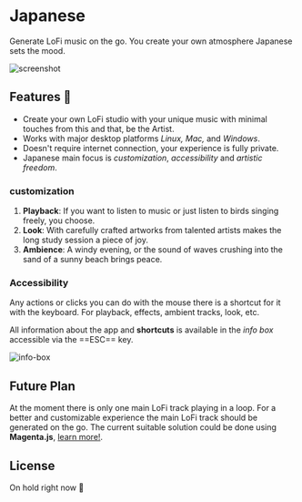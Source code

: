 # Japanese
Generate LoFi music on the go. You create your own atmosphere Japanese sets the mood.

![screenshot](screenshots/screenshot.png)
## Features 🚀
* Create your own LoFi studio with your unique music with minimal touches from this and that, be the Artist.
* Works with major desktop platforms *Linux,* *Mac,* and *Windows*.
* Doesn't require internet connection, your experience is fully private. 
* Japanese main focus is *customization*, *accessibility* and *artistic freedom*.
### customization
1. **Playback**: If you want to listen to music or just listen to birds singing freely, you choose.
2. **Look**: With carefully crafted artworks from talented artists makes the long study session a piece of joy.
3. **Ambience**: A windy evening, or the sound of waves crushing into the sand of a sunny beach brings peace.
### Accessibility
Any actions or clicks you can do with the mouse there is a shortcut for it with the keyboard. For playback, effects, ambient tracks, look, etc.

All information about the app and **shortcuts** is available in the *info box* accessible via the ==ESC== key.

![info-box](screenshots/info-box.png)

## Future Plan
At the moment there is only one main LoFi track playing in a loop. For a better and customizable experience the main LoFi track should be generated on the go. The current suitable solution could be done using **Magenta.js**, [learn more!](https://magenta.tensorflow.org/).

## License
On hold right now 🐌



